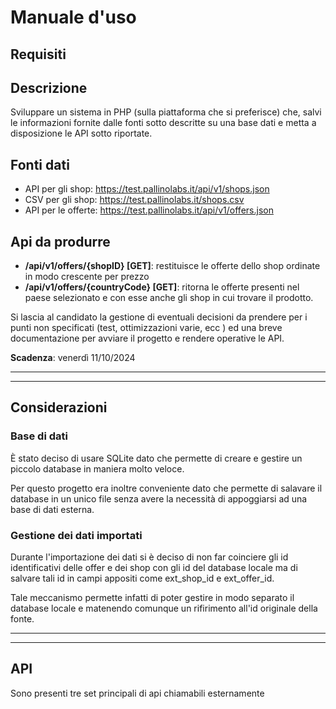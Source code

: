 # Manuale d'uso

## Requisiti

## Descrizione

Sviluppare un sistema in PHP (sulla piattaforma che si preferisce) che, salvi le informazioni fornite dalle fonti sotto descritte su una base dati e metta a disposizione le API sotto riportate.

## Fonti dati

- API per gli shop: <https://test.pallinolabs.it/api/v1/shops.json>
- CSV per gli shop: <https://test.pallinolabs.it/shops.csv>
- API per le offerte: <https://test.pallinolabs.it/api/v1/offers.json>

## Api da produrre

- **/api/v1/offers/{shopID} [GET]**: restituisce le offerte dello shop ordinate in modo crescente per prezzo
- **/api/v1/offers/{countryCode} [GET]**: ritorna le offerte presenti nel paese selezionato e con esse anche gli shop in cui trovare il prodotto.

Si lascia al candidato la gestione di eventuali decisioni da prendere per i punti non specificati (test, ottimizzazioni varie, ecc ) ed una breve documentazione per avviare il progetto e rendere operative le API.

**Scadenza**: venerdì 11/10/2024

---
---

## Considerazioni

### Base di dati

È stato deciso di usare SQLite dato che permette di creare e gestire un piccolo database in maniera molto veloce.

Per questo progetto era inoltre conveniente dato che permette di salavare il database in un unico file senza avere la necessità di appoggiarsi ad una base di dati esterna.

### Gestione dei dati importati

Durante l'importazione dei dati si è deciso di non far coinciere gli id identificativi delle offer e dei shop con gli id del database locale ma di salvare tali id in campi appositi come ext_shop_id e ext_offer_id.

Tale meccanismo permette infatti di poter gestire in modo separato il database locale e matenendo comunque un rifirimento all'id originale della fonte.

---
---

## API

Sono presenti tre set principali di api chiamabili esternamente
